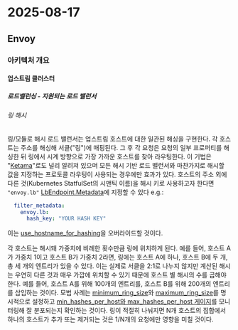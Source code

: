 # 2025-08-17

## Envoy

### 아키텍처 개요

#### 업스트림 클러스터

##### 로드밸런싱 - 지원되는 로드 밸런서

###### 링 해시

링/모듈로 해시 로드 밸런서는 업스트림 호스트에 대한 일관된 해싱을 구현한다. 각 호스트는 주소를 해싱해 서클("링")에 매핑된다. 그 후 각 요청은 요청의 일부 프로퍼티를 해싱한 뒤 링에서 시계 방향으로 가장 가까운 호스트를 찾아 라우팅한다. 이 기법은 "[Ketama][ketama]"로도 널리 알려져 있으며 모든 해시 기반 로드 밸런서와 마찬가지로 해시할 값을 지정하는 프로토콜 라우팅이 사용되는 경우에만 효과가 있다. 호스트의 주소 외에 다른 것(Kubernetes StatfulSet의 시맨틱 이름)을 해시 키로 사용하고자 한다면 `"envoy.lb"` [LbEndpoint.Metadata][api-extensions-endpoint-lbendpoint-metadata]에 지정할 수 있다 e.g.:

```yaml
  filter_metadata:
    envoy.lb:
      hash_key: "YOUR HASH KEY"
```

이는 [use_hostname_for_hashing][api-clusters-cluster-configuration-common-lb-config-consistent-hashing-lb-config]을 오버라이드할 것이다.

각 호스트는 해시돼 가중치에 비례한 횟수만큼 링에 위치하게 된다. 예를 들어, 호스트 A가 가중치 1이고 호스트 B가 가중치 2라면, 링에는 호스트 A에 하나, 호스트 B에 두 개, 총 세 개의 엔트리가 있을 수 있다. 이는 실제로 서클을 2:1로 나누지 않지만 계산된 해시는 우연히 다른 것과 매우 가깝에 위치할 수 있기 때문에 호스트 별 해시의 수를 곱해야 한다. 예를 들어, 호스트 A를 위해 100개의 엔트리를, 호스트 B를 위해 200개의 엔트리를 삽입하는 것이다. 모법 사례는 [minimum_ring_size][api-clusters-cluster-configuration-ring-hash-lb-config-minimum-ring-size]와 [maximum_ring_size][api-clusters-cluster-configuration-ring-hash-lb-config-maximum-ring-size]를 명시적으로 설정하고 [min_hashes_per_host와 max_hashes_per_host 게이지][config-upstream-clusters-cluster-manager-statistics-ring-hash-lb]를 모니터링해 잘 분포되는지 확인하는 것이다. 링이 적절히 나눠지면 N개 호스트의 집합에서 하나의 호스트가 추가 또는 제거되는 것은 1/N개의 요청에만 영향을 미칠 것이다.

[ketama]: https://github.com/RJ/ketama
[api-extensions-endpoint-lbendpoint-metadata]: https://www.envoyproxy.io/docs/envoy/latest/api-v3/config/endpoint/v3/endpoint_components.proto#envoy-v3-api-field-config-endpoint-v3-lbendpoint-metadata
[api-clusters-cluster-configuration-common-lb-config-consistent-hashing-lb-config]: https://www.envoyproxy.io/docs/envoy/latest/api-v3/config/cluster/v3/cluster.proto#envoy-v3-api-field-config-cluster-v3-cluster-commonlbconfig-consistent-hashing-lb-config
[api-clusters-cluster-configuration-ring-hash-lb-config-minimum-ring-size]: https://www.envoyproxy.io/docs/envoy/latest/api-v3/config/cluster/v3/cluster.proto#envoy-v3-api-field-config-cluster-v3-cluster-ringhashlbconfig-minimum-ring-size
[api-clusters-cluster-configuration-ring-hash-lb-config-maximum-ring-size]: https://www.envoyproxy.io/docs/envoy/latest/api-v3/config/cluster/v3/cluster.proto#envoy-v3-api-field-config-cluster-v3-cluster-ringhashlbconfig-maximum-ring-size
[config-upstream-clusters-cluster-manager-statistics-ring-hash-lb]: https://www.envoyproxy.io/docs/envoy/latest/configuration/upstream/cluster_manager/cluster_stats#config-cluster-manager-cluster-stats-ring-hash-lb